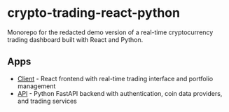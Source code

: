 # crypto-trading-react-python
Monorepo for the redacted demo version of a real-time cryptocurrency trading dashboard built with React and Python.

## Apps

- [Client](./client/README.md) - React frontend with real-time trading interface and portfolio management
- [API](./api/README.md) - Python FastAPI backend with authentication, coin data providers, and trading services
